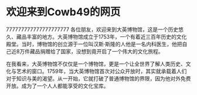   <h1>欢迎来到Cowb49的网页</h1>
777777777777777777777
各位朋友，欢迎来到大英博物馆，这是一个历史悠久、藏品丰富的地方。大英博物馆成立于1753年，一个有着近三百年历史的文化殿堂。当时，博物馆的创立源于一位叫汉斯·斯隆的人他是一名内科医生，他把自己近8万件藏品捐赠给了国家，没想到竟开启了一个伟大的文化旅程。

在我看来，大英博物馆不仅仅是一个博物馆，更是一个让全世界了解人类历史、文化与艺术的窗口。1759年，当大英博物馆首次对公众开放时，其实就承载着人们对于知识与美的渴望。从一开始，它就打破了普通博物馆的界限，因为他对外免费开放。成为了一个人人都能享受的文化宝库。
